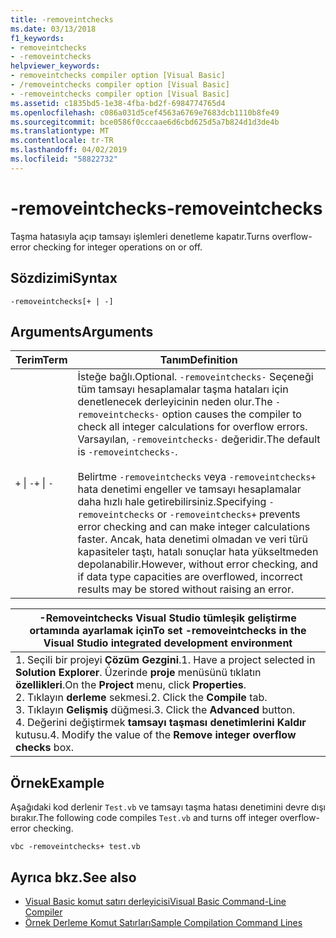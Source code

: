 ```yaml
---
title: -removeintchecks
ms.date: 03/13/2018
f1_keywords:
- removeintchecks
- -removeintchecks
helpviewer_keywords:
- removeintchecks compiler option [Visual Basic]
- /removeintchecks compiler option [Visual Basic]
- -removeintchecks compiler option [Visual Basic]
ms.assetid: c1835bd5-1e38-4fba-bd2f-6984774765d4
ms.openlocfilehash: c086a031d5cef4563a6769e7683dcb1110b8fe49
ms.sourcegitcommit: bce0586f0cccaae6d6cbd625d5a7b824d1d3de4b
ms.translationtype: MT
ms.contentlocale: tr-TR
ms.lasthandoff: 04/02/2019
ms.locfileid: "58822732"
---
```

# <a name="-removeintchecks"></a><span data-ttu-id="c7df9-102">-removeintchecks</span><span class="sxs-lookup"><span data-stu-id="c7df9-102">-removeintchecks</span></span>
<span data-ttu-id="c7df9-103">Taşma hatasıyla açıp tamsayı işlemleri denetleme kapatır.</span><span class="sxs-lookup"><span data-stu-id="c7df9-103">Turns overflow-error checking for integer operations on or off.</span></span>  
  
## <a name="syntax"></a><span data-ttu-id="c7df9-104">Sözdizimi</span><span class="sxs-lookup"><span data-stu-id="c7df9-104">Syntax</span></span>  
  
```  
-removeintchecks[+ | -]  
```  
  
## <a name="arguments"></a><span data-ttu-id="c7df9-105">Arguments</span><span class="sxs-lookup"><span data-stu-id="c7df9-105">Arguments</span></span>  
  
|<span data-ttu-id="c7df9-106">Terim</span><span class="sxs-lookup"><span data-stu-id="c7df9-106">Term</span></span>|<span data-ttu-id="c7df9-107">Tanım</span><span class="sxs-lookup"><span data-stu-id="c7df9-107">Definition</span></span>|  
|---|---|  
|<span data-ttu-id="c7df9-108">`+` &#124; `-`</span><span class="sxs-lookup"><span data-stu-id="c7df9-108">`+` &#124; `-`</span></span>|<span data-ttu-id="c7df9-109">İsteğe bağlı.</span><span class="sxs-lookup"><span data-stu-id="c7df9-109">Optional.</span></span> <span data-ttu-id="c7df9-110">`-removeintchecks-` Seçeneği tüm tamsayı hesaplamalar taşma hataları için denetlenecek derleyicinin neden olur.</span><span class="sxs-lookup"><span data-stu-id="c7df9-110">The `-removeintchecks-` option causes the compiler to check all integer calculations for overflow errors.</span></span> <span data-ttu-id="c7df9-111">Varsayılan, `-removeintchecks-` değeridir.</span><span class="sxs-lookup"><span data-stu-id="c7df9-111">The default is `-removeintchecks-`.</span></span><br /><br /> <span data-ttu-id="c7df9-112">Belirtme `-removeintchecks` veya `-removeintchecks+` hata denetimi engeller ve tamsayı hesaplamalar daha hızlı hale getirebilirsiniz.</span><span class="sxs-lookup"><span data-stu-id="c7df9-112">Specifying `-removeintchecks` or `-removeintchecks+` prevents error checking and can make integer calculations faster.</span></span> <span data-ttu-id="c7df9-113">Ancak, hata denetimi olmadan ve veri türü kapasiteler taştı, hatalı sonuçlar hata yükseltmeden depolanabilir.</span><span class="sxs-lookup"><span data-stu-id="c7df9-113">However, without error checking, and if data type capacities are overflowed, incorrect results may be stored without raising an error.</span></span>|  
  
|<span data-ttu-id="c7df9-114">-Removeintchecks Visual Studio tümleşik geliştirme ortamında ayarlamak için</span><span class="sxs-lookup"><span data-stu-id="c7df9-114">To set -removeintchecks in the Visual Studio integrated development environment</span></span>|  
|---|  
|<span data-ttu-id="c7df9-115">1.  Seçili bir projeyi **Çözüm Gezgini**.</span><span class="sxs-lookup"><span data-stu-id="c7df9-115">1.  Have a project selected in **Solution Explorer**.</span></span> <span data-ttu-id="c7df9-116">Üzerinde **proje** menüsünü tıklatın **özellikleri**.</span><span class="sxs-lookup"><span data-stu-id="c7df9-116">On the **Project** menu, click **Properties**.</span></span> <br /><span data-ttu-id="c7df9-117">2.  Tıklayın **derleme** sekmesi.</span><span class="sxs-lookup"><span data-stu-id="c7df9-117">2.  Click the **Compile** tab.</span></span><br /><span data-ttu-id="c7df9-118">3.  Tıklayın **Gelişmiş** düğmesi.</span><span class="sxs-lookup"><span data-stu-id="c7df9-118">3.  Click the **Advanced** button.</span></span><br /><span data-ttu-id="c7df9-119">4.  Değerini değiştirmek **tamsayı taşması denetimlerini Kaldır** kutusu.</span><span class="sxs-lookup"><span data-stu-id="c7df9-119">4.  Modify the value of the **Remove integer overflow checks** box.</span></span>|  
  
## <a name="example"></a><span data-ttu-id="c7df9-120">Örnek</span><span class="sxs-lookup"><span data-stu-id="c7df9-120">Example</span></span>  
 <span data-ttu-id="c7df9-121">Aşağıdaki kod derlenir `Test.vb` ve tamsayı taşma hatası denetimini devre dışı bırakır.</span><span class="sxs-lookup"><span data-stu-id="c7df9-121">The following code compiles `Test.vb` and turns off integer overflow-error checking.</span></span>  
  
```console
vbc -removeintchecks+ test.vb  
```  
  
## <a name="see-also"></a><span data-ttu-id="c7df9-122">Ayrıca bkz.</span><span class="sxs-lookup"><span data-stu-id="c7df9-122">See also</span></span>

- [<span data-ttu-id="c7df9-123">Visual Basic komut satırı derleyicisi</span><span class="sxs-lookup"><span data-stu-id="c7df9-123">Visual Basic Command-Line Compiler</span></span>](../../../visual-basic/reference/command-line-compiler/index.md)
- [<span data-ttu-id="c7df9-124">Örnek Derleme Komut Satırları</span><span class="sxs-lookup"><span data-stu-id="c7df9-124">Sample Compilation Command Lines</span></span>](../../../visual-basic/reference/command-line-compiler/sample-compilation-command-lines.md)
